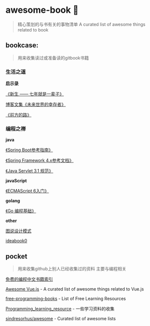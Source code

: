 # awesome-book 🎉
> 精心策划的与书有关的事物清单
> A curated list of awesome things related to book 
## bookcase:

> 用来收集读过或准备读的gitbook书籍

### 生活之道
**启示录**

[《新生 —— 七年就是一辈子》](https://b.xinshengdaxue.com/Preface.html)

[博客文集《未来世界的幸存者》](https://github.com/ruanyf/survivor)

[《前方的路》](https://github.com/ruanyf/road)

### 编程之禅
**java**

[《Spring Boot参考指南》](https://qbgbook.gitbooks.io/spring-boot-reference-guide-zh/)

[《Spring Framework 4.x参考文档》](https://github.com/waylau/spring-framework-4-reference)

[《Java Servlet 3.1 规范》](https://github.com/waylau/servlet-3.1-specification)

**javaScript**

[《ECMAScript 6入门》](https://github.com/ruanyf/es6tutorial)

**golang**

[《Go 编程基础》](https://github.com/Unknwon/go-fundamental-programming)

**other**

[图说设计模式](https://github.com/me115/design_patterns)

[ideabook0](https://github.com/phodal/ideabook)

## pocket

> 用来收集github上别人已经收集过的资料 主要与编程相关

[免费的编程中文书籍索引](https://github.com/tengj/free-programming-books-zh_CN)

[Awesome Vue.js](https://github.com/vuejs/awesome-vue) - A curated list of awesome things related to Vue.js

[free-programming-books](https://github.com/EbookFoundation/free-programming-books) - List of Free Learning Resources

[Programming_learning_resource](https://github.com/shihyu/Programming_learning_resource) - 一些学习资料的收集

[sindresorhus/awesome](https://github.com/vuejs/awesome-vue) - Curated list of awesome lists
 
